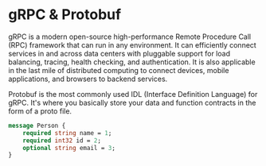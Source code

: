 # gRPC & Protobuf

gRPC is a modern open-source high-performance Remote Procedure Call (RPC) framework that can run in any environment. It can efficiently connect services in and across data centers with pluggable support for load balancing, tracing, health checking, and authentication. It is also applicable in the last mile of distributed computing to connect devices, mobile applications, and browsers to backend services.

Protobuf is the most commonly used IDL (Interface Definition Language) for gRPC. It's where you basically store your data and function contracts in the form of a proto file.

```proto
message Person {
    required string name = 1;
    required int32 id = 2;
    optional string email = 3;
}
```
